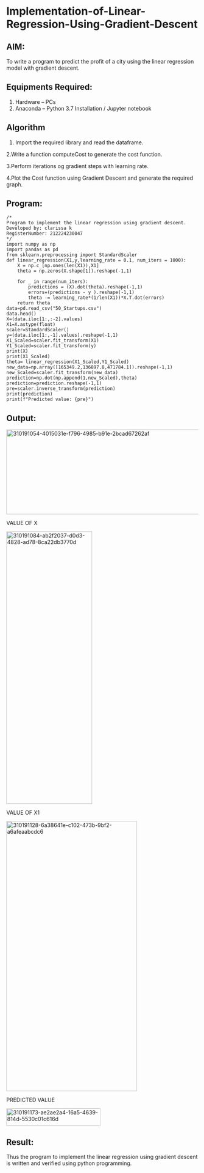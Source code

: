 # Implementation-of-Linear-Regression-Using-Gradient-Descent

## AIM:
To write a program to predict the profit of a city using the linear regression model with gradient descent.

## Equipments Required:
1. Hardware – PCs
2. Anaconda – Python 3.7 Installation / Jupyter notebook

## Algorithm
1. Import the required library and read the dataframe.

2.Write a function computeCost to generate the cost function.

3.Perform iterations og gradient steps with learning rate.

4.Plot the Cost function using Gradient Descent and generate the required graph.

## Program:
```
/*
Program to implement the linear regression using gradient descent.
Developed by: clarissa k
RegisterNumber: 212224230047 
*/
import numpy as np
import pandas as pd
from sklearn.preprocessing import StandardScaler
def linear_regression(X1,y,learning_rate = 0.1, num_iters = 1000):
    X = np.c_[np.ones(len(X1)),X1]
    theta = np.zeros(X.shape[1]).reshape(-1,1)
    
    for _ in range(num_iters):
        predictions = (X).dot(theta).reshape(-1,1)
        errors=(predictions - y ).reshape(-1,1)
        theta -= learning_rate*(1/len(X1))*X.T.dot(errors)
    return theta
data=pd.read_csv("50_Startups.csv")
data.head()
X=(data.iloc[1:,:-2].values)
X1=X.astype(float)
scaler=StandardScaler()
y=(data.iloc[1:,-1].values).reshape(-1,1)
X1_Scaled=scaler.fit_transform(X1)
Y1_Scaled=scaler.fit_transform(y)
print(X)
print(X1_Scaled)
theta= linear_regression(X1_Scaled,Y1_Scaled)
new_data=np.array([165349.2,136897.8,471784.1]).reshape(-1,1)
new_Scaled=scaler.fit_transform(new_data)
prediction=np.dot(np.append(1,new_Scaled),theta)
prediction=prediction.reshape(-1,1)
pre=scaler.inverse_transform(prediction)
print(prediction)
print(f"Predicted value: {pre}")
```

## Output:

<img width="558" height="222" alt="310191054-4015031e-f796-4985-b91e-2bcad67262af" src="https://github.com/user-attachments/assets/0e06b9c5-99d5-433a-9dfc-1e16579b75cf" />

VALUE OF X


<img width="225" height="713" alt="310191084-ab2f2037-d0d3-4828-ad78-8ca22db3770d" src="https://github.com/user-attachments/assets/26efb19c-91c1-4982-a279-814f34b29677" />

VALUE OF X1


<img width="343" height="707" alt="310191128-6a38641e-c102-473b-9bf2-a6afeaabcdc6" src="https://github.com/user-attachments/assets/da58f278-bba7-47cc-a436-4901eb0f6417" />

PREDICTED VALUE


<img width="247" height="46" alt="310191173-ae2ae2a4-16a5-4639-814d-5530c01c616d" src="https://github.com/user-attachments/assets/e9a6a462-82df-4c71-b19f-0270e4305710" />

## Result:
Thus the program to implement the linear regression using gradient descent is written and verified using python programming.
